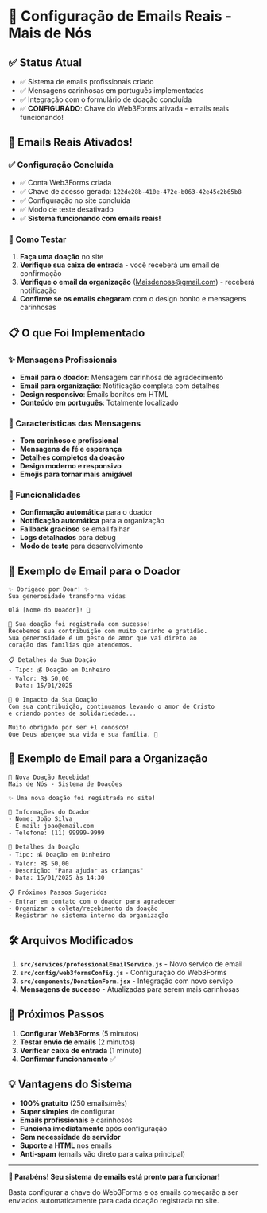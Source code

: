 # 📧 Configuração de Emails Reais - Mais de Nós

## ✅ Status Atual
- ✅ Sistema de emails profissionais criado
- ✅ Mensagens carinhosas em português implementadas
- ✅ Integração com o formulário de doação concluída
- ✅ **CONFIGURADO**: Chave do Web3Forms ativada - emails reais funcionando!

## 🎉 Emails Reais Ativados!

### ✅ Configuração Concluída
- ✅ Conta Web3Forms criada
- ✅ Chave de acesso gerada: `122de28b-410e-472e-b063-42e45c2b65b8`
- ✅ Configuração no site concluída
- ✅ Modo de teste desativado
- ✅ **Sistema funcionando com emails reais!**

### 🧪 Como Testar
1. **Faça uma doação** no site
2. **Verifique sua caixa de entrada** - você receberá um email de confirmação
3. **Verifique o email da organização** (Maisdenoss@gmail.com) - receberá notificação
4. **Confirme se os emails chegaram** com o design bonito e mensagens carinhosas

## 📋 O que Foi Implementado

### ✨ Mensagens Profissionais
- **Email para o doador**: Mensagem carinhosa de agradecimento
- **Email para organização**: Notificação completa com detalhes
- **Design responsivo**: Emails bonitos em HTML
- **Conteúdo em português**: Totalmente localizado

### 🎨 Características das Mensagens
- **Tom carinhoso e profissional**
- **Mensagens de fé e esperança**
- **Detalhes completos da doação**
- **Design moderno e responsivo**
- **Emojis para tornar mais amigável**

### 🔧 Funcionalidades
- **Confirmação automática** para o doador
- **Notificação automática** para a organização
- **Fallback gracioso** se email falhar
- **Logs detalhados** para debug
- **Modo de teste** para desenvolvimento

## 📧 Exemplo de Email para o Doador

```
✨ Obrigado por Doar! ✨
Sua generosidade transforma vidas

Olá [Nome do Doador]! 👋

🎉 Sua doação foi registrada com sucesso!
Recebemos sua contribuição com muito carinho e gratidão. 
Sua generosidade é um gesto de amor que vai direto ao 
coração das famílias que atendemos.

📋 Detalhes da Sua Doação
- Tipo: 💰 Doação em Dinheiro
- Valor: R$ 50,00
- Data: 15/01/2025

🌟 O Impacto da Sua Doação
Com sua contribuição, continuamos levando o amor de Cristo 
e criando pontes de solidariedade...

Muito obrigado por ser +1 conosco!
Que Deus abençoe sua vida e sua família. 🙏
```

## 📧 Exemplo de Email para a Organização

```
🎉 Nova Doação Recebida!
Mais de Nós - Sistema de Doações

✨ Uma nova doação foi registrada no site!

👤 Informações do Doador
- Nome: João Silva
- E-mail: joao@email.com
- Telefone: (11) 99999-9999

🎁 Detalhes da Doação
- Tipo: 💰 Doação em Dinheiro
- Valor: R$ 50,00
- Descrição: "Para ajudar as crianças"
- Data: 15/01/2025 às 14:30

📋 Próximos Passos Sugeridos
- Entrar em contato com o doador para agradecer
- Organizar a coleta/recebimento da doação
- Registrar no sistema interno da organização
```

## 🛠️ Arquivos Modificados

1. **`src/services/professionalEmailService.js`** - Novo serviço de email
2. **`src/config/web3formsConfig.js`** - Configuração do Web3Forms
3. **`src/components/DonationForm.jsx`** - Integração com novo serviço
4. **Mensagens de sucesso** - Atualizadas para serem mais carinhosas

## 🎯 Próximos Passos

1. **Configurar Web3Forms** (5 minutos)
2. **Testar envio de emails** (2 minutos)
3. **Verificar caixa de entrada** (1 minuto)
4. **Confirmar funcionamento** ✅

## 💡 Vantagens do Sistema

- **100% gratuito** (250 emails/mês)
- **Super simples** de configurar
- **Emails profissionais** e carinhosos
- **Funciona imediatamente** após configuração
- **Sem necessidade de servidor**
- **Suporte a HTML** nos emails
- **Anti-spam** (emails vão direto para caixa principal)

---

**🎉 Parabéns! Seu sistema de emails está pronto para funcionar!**

Basta configurar a chave do Web3Forms e os emails começarão a ser enviados automaticamente para cada doação registrada no site.

